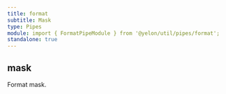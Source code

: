 ```yaml
---
title: format
subtitle: Mask
type: Pipes
module: import { FormatPipeModule } from '@yelon/util/pipes/format';
standalone: true
---
```


## mask

Format mask.

[comment]: <demo(format-mask)>
